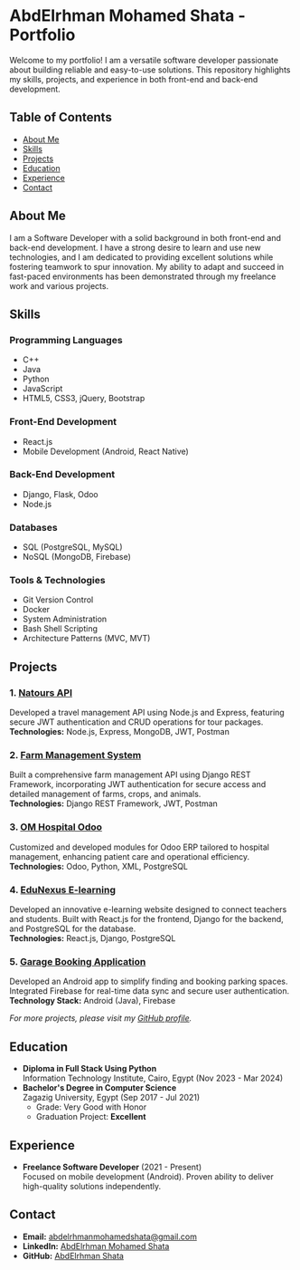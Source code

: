 # AbdElrhman Mohamed Shata - Portfolio

Welcome to my portfolio! I am a versatile software developer passionate about building reliable and easy-to-use solutions. This repository highlights my skills, projects, and experience in both front-end and back-end development.

## Table of Contents
- [About Me](#about-me)
- [Skills](#skills)
- [Projects](#projects)
- [Education](#education)
- [Experience](#experience)
- [Contact](#contact)

## About Me
I am a Software Developer with a solid background in both front-end and back-end development. I have a strong desire to learn and use new technologies, and I am dedicated to providing excellent solutions while fostering teamwork to spur innovation. My ability to adapt and succeed in fast-paced environments has been demonstrated through my freelance work and various projects.

## Skills
### Programming Languages
- C++
- Java
- Python
- JavaScript
- HTML5, CSS3, jQuery, Bootstrap

### Front-End Development
- React.js
- Mobile Development (Android, React Native)

### Back-End Development
- Django, Flask, Odoo
- Node.js

### Databases
- SQL (PostgreSQL, MySQL)
- NoSQL (MongoDB, Firebase)

### Tools & Technologies
- Git Version Control
- Docker
- System Administration
- Bash Shell Scripting
- Architecture Patterns (MVC, MVT)

## Projects
### 1. [Natours API](https://github.com/abdelrhmanshata/Natours-APIs)
Developed a travel management API using Node.js and Express, featuring secure JWT authentication and CRUD operations for tour packages.  
**Technologies:** Node.js, Express, MongoDB, JWT, Postman

### 2. [Farm Management System](https://github.com/abdelrhmanshata/Farm-Management-System)
Built a comprehensive farm management API using Django REST Framework, incorporating JWT authentication for secure access and detailed management of farms, crops, and animals.  
**Technologies:** Django REST Framework, JWT, Postman

### 3. [OM Hospital Odoo](https://github.com/abdelrhmanshata/om-Hospital-Odoo-Project/tree/main)
Customized and developed modules for Odoo ERP tailored to hospital management, enhancing patient care and operational efficiency.  
**Technologies:** Odoo, Python, XML, PostgreSQL

### 4. [EduNexus E-learning](https://github.com/abdelrhmanshata/Final_Project_ITI)
Developed an innovative e-learning website designed to connect teachers and students. Built with React.js for the frontend, Django for the backend, and PostgreSQL for the database.  
**Technologies:** React.js, Django, PostgreSQL

### 5. [Garage Booking Application](https://github.com/abdelrhmanshata/GarageApp)
Developed an Android app to simplify finding and booking parking spaces. Integrated Firebase for real-time data sync and secure user authentication.  
**Technology Stack:** Android (Java), Firebase

_For more projects, please visit my [GitHub profile](https://github.com/abdelrhmanshata)._

## Education
- **Diploma in Full Stack Using Python**  
  Information Technology Institute, Cairo, Egypt (Nov 2023 - Mar 2024)
- **Bachelor's Degree in Computer Science**  
  Zagazig University, Egypt (Sep 2017 - Jul 2021)  
  - Grade: Very Good with Honor  
  - Graduation Project: **Excellent**

## Experience
- **Freelance Software Developer** (2021 - Present)  
  Focused on mobile development (Android). Proven ability to deliver high-quality solutions independently.

## Contact
- **Email:** [abdelrhmanmohamedshata@gmail.com](mailto:abdelrhmanmohamedshata@gmail.com)
- **LinkedIn:** [AbdElrhman Mohamed Shata](https://www.linkedin.com/in/abd-elrhman-mohamed-shata/)
- **GitHub:** [AbdElrhman Shata](https://github.com/abdelrhmanshata)
